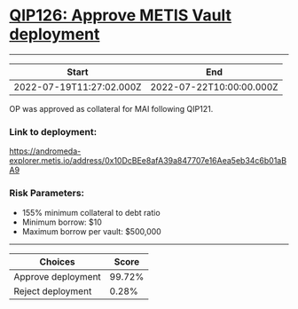 
# [QIP126: Approve METIS Vault deployment](https://snapshot.org/#/qidao.eth/proposal/0x5b38e1073c388498c0a937e7781b7e0760378f6dac825206c05e1d2985f895f9)

---
| Start | End |
| --- | --- |
| 2022-07-19T11:27:02.000Z | 2022-07-22T10:00:00.000Z |


OP was approved as collateral for MAI following QIP121.

### Link to deployment:

https://andromeda-explorer.metis.io/address/0x10DcBEe8afA39a847707e16Aea5eb34c6b01aBA9

### Risk Parameters:

* 155% minimum collateral to debt ratio
* Minimum borrow: $10
* Maximum borrow per vault: $500,000

---
| Choices | Score |
| --- | --- |
| Approve deployment | 99.72% |
| Reject deployment | 0.28% |


